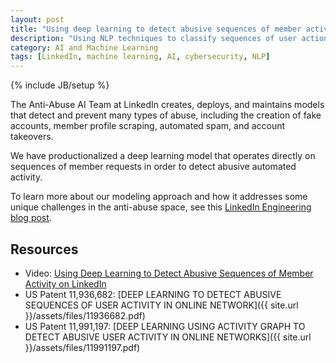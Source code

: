 ```yaml
---
layout: post
title: "Using deep learning to detect abusive sequences of member activity"
description: "Using NLP techniques to classify sequences of user actions instead of sentences of words."
category: AI and Machine Learning 
tags: [LinkedIn, machine learning, AI, cybersecurity, NLP]
---
```

{% include JB/setup %}

The Anti-Abuse AI Team at LinkedIn creates, deploys, and maintains models that detect and prevent many types of abuse, including the creation of fake accounts, member profile scraping, automated spam, and account takeovers.

We have productionalized a deep learning model that operates directly on sequences of member requests in order to detect abusive automated activity.

To learn more about our modeling approach and how it addresses some unique challenges in the anti-abuse space, see this [LinkedIn Engineering blog post](https://engineering.linkedin.com/blog/2021/using-deep-learning-to-detect-abusive-sequences-of-member-activi).

## Resources

- Video: [Using Deep Learning to Detect Abusive Sequences of Member Activity on LinkedIn](https://exchange.scale.com/public/videos/using-deep-learning-to-detect-abusive-sequences-of-member-activity-on-linkedin)
- US Patent 11,936,682: [DEEP LEARNING TO DETECT ABUSIVE SEQUENCES OF USER ACTIVITY IN ONLINE NETWORK]({{ site.url }}/assets/files/11936682.pdf)
- US Patent 11,991,197: [DEEP LEARNING USING ACTIVITY GRAPH TO DETECT ABUSIVE USER ACTIVITY IN ONLINE NETWORKS]({{ site.url }}/assets/files/11991197.pdf)

